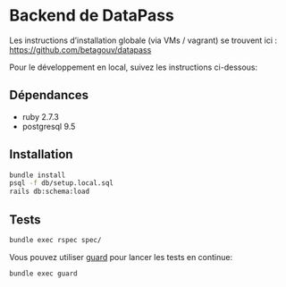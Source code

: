 # Backend de DataPass

Les instructions d’installation globale (via VMs / vagrant) se trouvent ici : https://github.com/betagouv/datapass

Pour le développement en local, suivez les instructions ci-dessous:

## Dépendances

* ruby 2.7.3
* postgresql 9.5

## Installation

```sh
bundle install
psql -f db/setup.local.sql
rails db:schema:load
```

## Tests

```sh
bundle exec rspec spec/
```

Vous pouvez utiliser [guard](https://github.com/guard/guard) pour lancer les
tests en continue:

```sh
bundle exec guard
```
